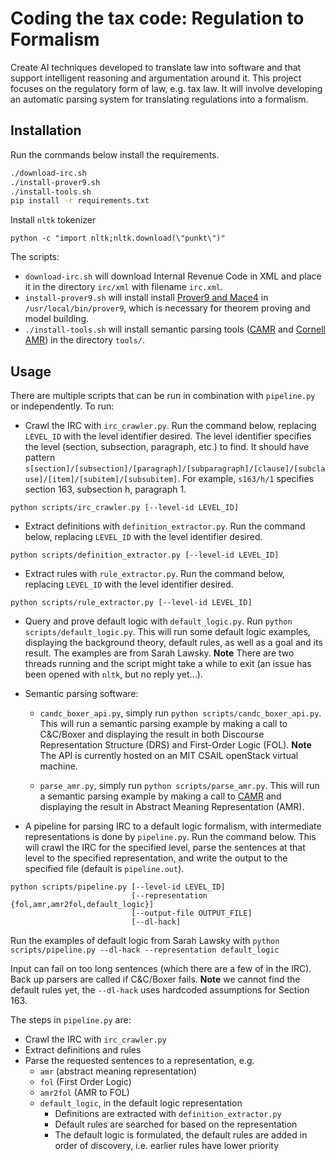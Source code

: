 # Coding the tax code: Regulation to Formalism

Create AI techniques developed to translate law into software and that support intelligent reasoning and argumentation
around it. This project focuses on the regulatory form of law, e.g. tax law. It will involve developing an automatic 
parsing system for translating regulations into a formalism.

## Installation

Run the commands below install the requirements.
```bash
./download-irc.sh
./install-prover9.sh
./install-tools.sh
pip install -r requirements.txt
```

Install `nltk` tokenizer
```
python -c "import nltk;nltk.download(\"punkt\")"
```

The scripts:
- `download-irc.sh` will download Internal Revenue Code in XML and place it in the directory `irc/xml` with
 filename `irc.xml`. 
- `install-prover9.sh` will install install [Prover9 and Mace4](http://www.cs.unm.edu/~mccune/prover9/download/) in `/usr/local/bin/prover9`, which is necessary for theorem proving and model building. 
- `./install-tools.sh` will install semantic parsing tools ([CAMR](https://github.com/c-amr/camr) and [Cornell AMR](https://github.com/cornell-lic/amr)) in the directory `tools/`.

## Usage

There are multiple scripts that can be run in combination with `pipeline.py` or independently. To run:
- Crawl the IRC with `irc_crawler.py`. Run the command below, replacing `LEVEL_ID` with the level identifier desired. The level identifier specifies the level (section, subsection, paragraph, etc.) to find. It should have pattern `s[section]/[subsection]/[paragraph]/[subparagraph]/[clause]/[subclause]/[item]/[subitem]/[subsubitem]`. For example, `s163/h/1` specifies section 163, subsection h, paragraph 1.
```
python scripts/irc_crawler.py [--level-id LEVEL_ID]
```

- Extract definitions with `definition_extractor.py`. Run the command below, replacing `LEVEL_ID` with the level identifier desired.
```
python scripts/definition_extractor.py [--level-id LEVEL_ID]
```

- Extract rules with `rule_extractor.py`. Run the command below, replacing `LEVEL_ID` with the level identifier desired.
```
python scripts/rule_extractor.py [--level-id LEVEL_ID]
```

- Query and prove default logic with `default_logic.py`. Run `python scripts/default_logic.py`. This will run some default logic examples, displaying the background theory, default rules, as well as a goal and its result. The examples are from Sarah Lawsky. **Note** There are two threads running and the script might take a while to exit (an issue has been opened with `nltk`, but no reply yet...).

- Semantic parsing software:
  
  - `candc_boxer_api.py`, simply run `python scripts/candc_boxer_api.py`. This will run a semantic parsing example by making a call to C&C/Boxer and displaying the result in both Discourse Representation Structure (DRS) and First-Order Logic (FOL). **Note** The API is currently hosted on an MIT CSAIL openStack virtual machine.

  - `parse_amr.py`, simply run `python scripts/parse_amr.py`. This will run a semantic parsing example by making a call to [CAMR](https://github.com/c-amr/camr) and displaying the result in Abstract Meaning Representation (AMR).

- A pipeline for parsing IRC to a default logic formalism, with intermediate representations is done by `pipeline.py`. Run the command below. This will crawl the IRC for the specified level, parse the sentences at that level to the specified representation, and write the output to the specified file (default is `pipeline.out`).
```
python scripts/pipeline.py [--level-id LEVEL_ID]
                           [--representation {fol,amr,amr2fol,default_logic}]
                           [--output-file OUTPUT_FILE]
                           [--dl-hack]
```
Run the examples of default logic from Sarah Lawsky with `python scripts/pipeline.py --dl-hack --representation default_logic`

Input can fail on too long sentences (which there are a few of in the IRC). Back up parsers are called if C&C/Boxer fails. **Note** we cannot find the default rules yet, the `--dl-hack` uses hardcoded assumptions for Section 163.

The steps in `pipeline.py` are:
- Crawl the IRC with `irc_crawler.py`
- Extract definitions and rules
- Parse the requested sentences to a representation, e.g. 
  - `amr` (abstract meaning representation)
  - `fol` (First Order Logic)
  - `amr2fol` (AMR to FOL) 
  - `default_logic`, in the default logic representation
    - Definitions are extracted with `definition_extractor.py`
    - Default rules are searched for based on the representation
    - The default logic is formulated, the default rules are added in order of discovery, i.e. earlier rules have lower priority
